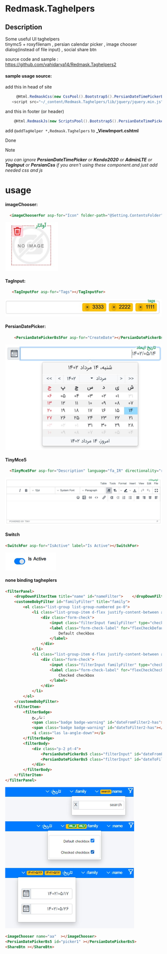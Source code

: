 ﻿# Redmask.Taghelpers 

## Description
Some useful UI taghelpers  
 tinymc5 + roxyfilenam , persian calendar picker , image chooser dialog(instead of file input) , social share btn

source code and sample : https://github.com/vahidarya14/Redmask.Taghelpers2

#### sample usage source:

add this in head of site
```csharp
     @Html.RedmaskCss(new CssPool().Bootstrap5().PersianDateTimePickerBs5().Kendo2020().AdminLTE().TagInput().PersianCss())
   <script src="~/_content/Redmask.Taghelpers/lib/jquery/jquery.min.js"></script>
```
and this in footer (or header)
```csharp
    @Html.RedmaskJs(new ScriptsPool().Bootstrap5().PersianDateTimePickerBs5().Kendo2020().AdminLTE().TinyMCE5().TagInput())

```
 add ``` @addTagHelper *,Redmask.Taghelpers ``` to **_ViewImport.cshtml**

Done

>[!NOTE]
>_you can ignore **PersianDateTimePicker** or **Kendo2020** or **AdminLTE** or **TagInput** or **PersianCss** if you aren't using these component.and just add needed css and js_
> 
# usage

#### imageChooser:
```html
  <imageChooserFor asp-for="Icon" folder-path="@Setting.ContentsFolder" max-kb="1500" img-css="max-height:200px;border:2px solid blue;" ></imageChooserFor>
```
![](res/imageChooserFor.jpg)

#### TagInput:
```html
   <TagInputFor asp-for="Tags"></TagInputFor>
```
![](res/TagInputFor.jpg)

#### PersianDatePicker:
```html
    <PersianDatePickerBs5For asp-for="CreateDate"></PersianDatePickerBs5For>
```
![](res/PersianDatePickerFor.jpg)

#### TinyMce5
```html
  <TinyMce5For asp-for="Description" language="fa_IR" directionality="rtl">some content</TinyMce5For>

```
![](res/TinyMce5For.jpg)

#### Switch
```html
<SwitchFor asp-for="IsActive" label="Is Active"></SwitchFor>
```
![](res/SwitchFor.jpg)

#### none binding tagheplers
```html
<filterPanel>
    <dropDownFilterItem title="name" id="nameFilter">    </dropDownFilterItem>
    <customeBobyFilter id="familyFilter" title="family">
        <ol class="list-group list-group-numbered px-0">
            <li class="list-group-item d-flex justify-content-between align-items-start">
                <div class="form-check">
                    <input class="filterInput familyFilter" type="checkbox" data-lbl="chk_1" id="flexCheckDefault">
                    <label class="form-check-label" for="flexCheckDefault">
                        Default checkbox
                    </label>
                </div>
            </li>
            <li class="list-group-item d-flex justify-content-between align-items-start">
                <div class="form-check">
                    <input class="filterInput familyFilter" type="checkbox" data-lbl="chk__2" id="flexCheckChecked">
                    <label class="form-check-label" for="flexCheckChecked">
                        Checked checkbox
                    </label>
                </div>
            </li>
        </ol>
    </customeBobyFilter>
    <filterItem>
        <filterBadge>
            تاریخ:
            <span class="badge badge-warning" id="dateFromFilter2-has"></span>
            <span class="badge badge-warning" id="dateToFilter2-has"></span>
            <i class="las la-angle-down"></i>
        </filterBadge>
        <filterBody>
            <div class="p-2 pt-4">
                <PersianDatePickerBs5 class="filterInput" id="dateFromFilter"></PersianDatePickerBs5>
                <PersianDatePickerBs5 class="filterInput" id="dateToFilter"></PersianDatePickerBs5>
            </div>
        </filterBody>
    </filterItem>
</filterPanel>
```
![](res/filterPanel.jpg)

```html
<imageChooser name="aa"  ></imageChooser>
<PersianDatePickerBs5 id="picker1" ></PersianDatePickerBs5>
<ShareBtn ></ShareBtn>
```
